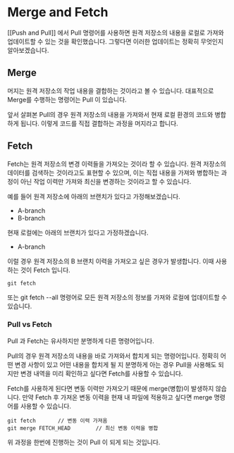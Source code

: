 # Merge and Fetch

[[Push and Pull]] 에서 Pull 명령어를 사용하면 원격 저장소의 내용을 로컬로 가져와 업데이트할 수 있는 것을 확인했습니다. 그렇다면 이러한 업데이트는 정확히 무엇인지 알아보겠습니다.

## Merge
머지는 원격 저장소의 작업 내용을 결합하는 것이라고 볼 수 있습니다. 대표적으로 Merge를 수행하는 명령어는 Pull 이 있습니다.

앞서 살펴본 Pull의 경우 원격 저장소의 내용을 가져와서 현재 로컬 환경의 코드와 병합하게 됩니다. 이렇게 코드를 직접 결합하는 과정을 머지라고 합니다.

## Fetch
Fetch는 원격 저장소의 변경 이력들을 가져오는 것이라 할 수 있습니다. 원격 저장소의 데이터를 검색하는 것이라고도 표현할 수 있으며, 이는 직접 내용을 가져와 병합하는 과정이 아닌 작업 이력만 가져와 최신을 변경하는 것이라고 할 수 있습니다.

예를 들어 원격 저장소에 아래의 브랜치가 있다고 가정해보겠습니다.

- A-branch
- B-branch

현재 로컬에는 아래의 브랜치가 있다고 가정하겠습니다.

- A-branch

이럴 경우 원격 저장소의 B 브랜치 이력을 가져오고 싶은 경우가 발생합니다. 이때 사용하는 것이 Fetch 입니다.

```
git fetch
```

또는 git fetch --all 명령어로 모든 원격 저장소의 정보를 가져와 로컬에 업데이트할 수 있습니다.

### Pull vs Fetch
Pull 과 Fetch는 유사하지만 분명하게 다른 명령어입니다.

Pull의 경우 원격 저장소의 내용을 바로 가져와서 합치게 되는 명령어입니다. 정확히 어떤 변경 사항이 있고 어떤 내용을 합치게 될 지 분명하게 아는 경우 Pull을 사용해도 되지만 변경 내역을 미리 확인하고 싶다면 Fetch를 사용할 수 있습니다.

Fetch를 사용하게 된다면 변동 이력만 가져오기 때문에 merge(병합)이 발생하지 않습니다.
만약 Fetch 후 가져온 변동 이력을 현재 내 파일에 적용하고 싶다면 merge 명령어를 사용할 수 있습니다.

```
git fetch       // 변동 이력 가져옴
git merge FETCH_HEAD        // 최신 변동 이력을 병합
```

위 과정을 한번에 진행하는 것이 Pull 이 되게 되는 것입니다.

